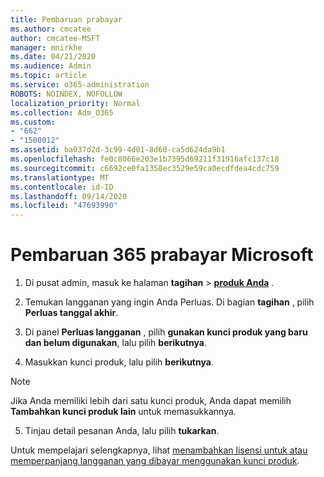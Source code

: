 ```yaml
---
title: Pembaruan prabayar
ms.author: cmcatee
author: cmcatee-MSFT
manager: mnirkhe
ms.date: 04/21/2020
ms.audience: Admin
ms.topic: article
ms.service: o365-administration
ROBOTS: NOINDEX, NOFOLLOW
localization_priority: Normal
ms.collection: Adm_O365
ms.custom:
- "662"
- "1500012"
ms.assetid: ba037d2d-3c99-4d01-8d60-ca5d624da9b1
ms.openlocfilehash: fe0c8066e203e1b7395d69211f31916afc137c18
ms.sourcegitcommit: c6692ce0fa1358ec3529e59ca0ecdfdea4cdc759
ms.translationtype: MT
ms.contentlocale: id-ID
ms.lasthandoff: 09/14/2020
ms.locfileid: "47693990"
---
```

# <a name="prepaid-microsoft-365-renewal"></a>Pembaruan 365 prabayar Microsoft

1. Di pusat admin, masuk ke halaman **tagihan** \> **[produk Anda](https://go.microsoft.com/fwlink/p/?linkid=842054)** .

2. Temukan langganan yang ingin Anda Perluas. Di bagian **tagihan** , pilih **Perluas tanggal akhir**.

3. Di panel **Perluas langganan** , pilih **gunakan kunci produk yang baru dan belum digunakan**, lalu pilih **berikutnya**.

4. Masukkan kunci produk, lalu pilih **berikutnya**.

> [!NOTE]
> Jika Anda memiliki lebih dari satu kunci produk, Anda dapat memilih **Tambahkan kunci produk lain** untuk memasukkannya.

5. Tinjau detail pesanan Anda, lalu pilih **tukarkan**.

Untuk mempelajari selengkapnya, lihat [menambahkan lisensi untuk atau memperpanjang langganan yang dibayar menggunakan kunci produk](https://docs.microsoft.com/microsoft-365/commerce/licenses/add-licenses-using-product-key).